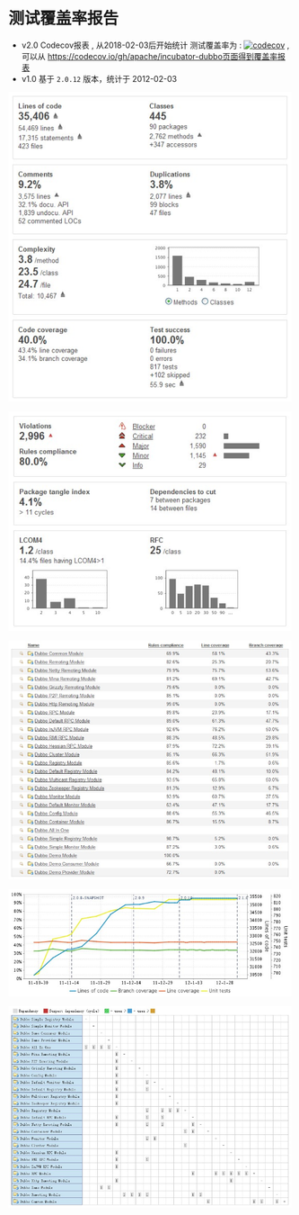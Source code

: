 # 测试覆盖率报告

* v2.0   Codecov报表 , 从2018-02-03后开始统计
  测试覆盖率为 : [![codecov](https://codecov.io/gh/apache/incubator-dubbo/branch/master/graph/badge.svg)](https://codecov.io/gh/apache/incubator-dubbo) , 可以从 https://codecov.io/gh/apache/incubator-dubbo页面得到覆盖率报表
* v1.0   基于 `2.0.12` 版本，统计于 2012-02-03

![/sources/images/code-quality1.jpg](sources/images/code-quality1.jpg)


![/sources/images/code-quality5.jpg](sources/images/code-quality5.jpg)

![/sources/images/code-coverage.jpg](sources/images/code-coverage.jpg)

![/sources/images/code-tendency.jpg](sources/images/code-tendency.jpg)

![/sources/images/code-dependency.jpg](sources/images/code-dependency.jpg)